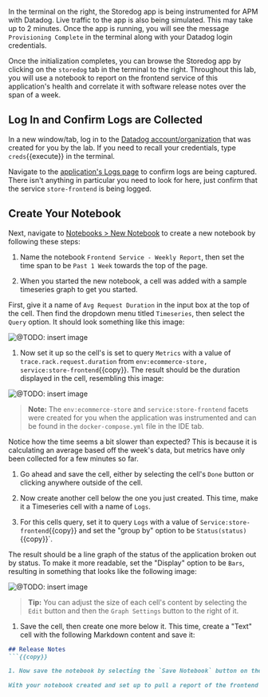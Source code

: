 In the terminal on the right, the Storedog app is being instrumented for APM with Datadog. Live traffic to the app is also being simulated. This may take up to 2 minutes. Once the app is running, you will see the message `Provisioning Complete` in the terminal along with your Datadog login credentials.

Once the initialization completes, you can browse the Storedog app by clicking on the `storedog` tab in the terminal to the right. Throughout this lab, you will use a notebook to report on the frontend service of this application's health and correlate it with software release notes over the span of a week.

## Log In and Confirm Logs are Collected

In a new window/tab, log in to the <a href="https://app.datadoghq.com/account/login" target="_datadog">Datadog account/organization</a> that was created for you by the lab. If you need to recall your credentials, type `creds`{{execute}} in the terminal.

Navigate to the <a href="https://app.datadoghq.com/logs" target="_datadog">application's Logs page</a> to confirm logs are being captured. There isn't anything in particular you need to look for here, just confirm that the service `store-frontend` is being logged.

## Create Your Notebook

Next, navigate to <a href="https://app.datadoghq.com/notebook" target="_datadog">Notebooks > New Notebook</a> to create a new notebook by following these steps:

1. Name the notebook `Frontend Service - Weekly Report`, then set the time span to be `Past 1 Week` towards the top of the page.

1. When you started the new notebook, a cell was added with a sample timeseries graph to get you started. 

  First, give it a name of `Avg Request Duration` in the input box at the top of the cell. Then find the dropdown menu titled `Timeseries`, then select the `Query` option. It should look something like this image:

  ![@TODO: insert image]()

1. Now set it up so the cell's is set to query `Metrics` with a value of `trace.rack.request.duration` from `env:ecommerce-store, service:store-frontend`{{copy}}. The result should be the duration displayed in the cell, resembling this image:

  ![@TODO: insert image]()

> **Note:** The `env:ecommerce-store` and `service:store-frontend` facets were created for you when the application was instrumented and can be found in the `docker-compose.yml` file in the IDE tab.

  Notice how the time seems a bit slower than expected? This is because it is calculating an average based off the week's data, but metrics have only been collected for a few minutes so far.

1. Go ahead and save the cell, either by selecting the cell's `Done` button or clicking anywhere outside of the cell.

1. Now create another cell below the one you just created. This time, make it a Timeseries cell with a name of `Logs`.

1. For this cells query, set it to query `Logs` with a value of `Service:store-frontend`{{copy}} and set the "group by" option to be `Status(status)`{{copy}}`.

  The result should be a line graph of the status of the application broken out by status. To make it more readable, set the "Display" option to be `Bars`, resulting in something that looks like the following image:

  ![@TODO: insert image]()

> **Tip:** You can adjust the size of each cell's content by selecting the `Edit` button and then the `Graph Settings` button to the right of it.

1. Save the cell, then create one more below it. This time, create a "Text" cell with the following Markdown content and save it:

```md
## Release Notes
```{{copy}}

1. Now save the notebook by selecting the `Save Notebook` button on the page.

With your notebook created and set up to pull a report of the frontend service's health, select the **Continue** button to move on to the next step, where you'll learn how to query a notebook's data using the Datadog API.
